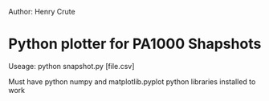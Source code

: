 Author: Henry Crute

# Python plotter for PA1000 Shapshots
Useage: python snapshot.py [file.csv]

Must have python numpy and matplotlib.pyplot python libraries installed to work

